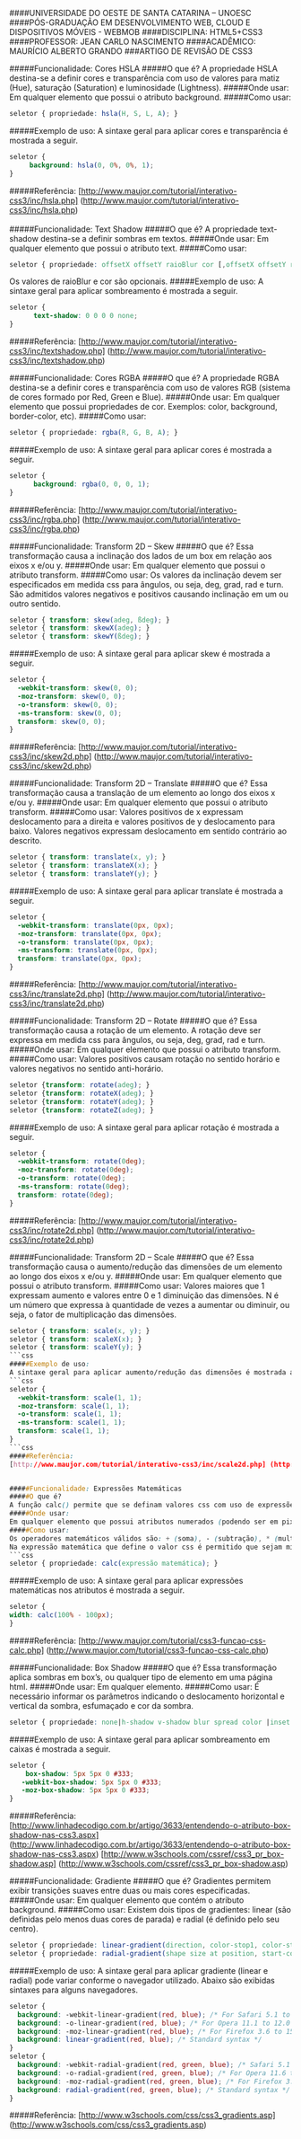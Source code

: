 ####UNIVERSIDADE DO OESTE DE SANTA CATARINA – UNOESC
####PÓS-GRADUAÇÃO EM DESENVOLVIMENTO WEB, CLOUD E DISPOSITIVOS MÓVEIS - WEBMOB
####DISCIPLINA: HTML5+CSS3
####PROFESSOR: JEAN CARLO NASCIMENTO
####ACADÊMICO: MAURÍCIO ALBERTO GRANDO
###ARTIGO DE REVISÃO DE CSS3

#####Funcionalidade: Cores HSLA
#####O que é?
A propriedade HSLA destina-se a definir cores e transparência com uso de valores para matiz (Hue), saturação (Saturation) e luminosidade (Lightness).
#####Onde usar:
Em qualquer elemento que possui o atributo background.
#####Como usar:
``` css
seletor { propriedade: hsla(H, S, L, A); } 
```
#####Exemplo de uso:
A sintaxe geral para aplicar cores e transparência é mostrada a seguir.
``` css
seletor { 
     background: hsla(0, 0%, 0%, 1); 
}
```
#####Referência:
[http://www.maujor.com/tutorial/interativo-css3/inc/hsla.php] (http://www.maujor.com/tutorial/interativo-css3/inc/hsla.php)
<br/><br/>
#####Funcionalidade: Text Shadow
#####O que é?
A propriedade text-shadow destina-se a definir sombras em textos.
#####Onde usar:
Em qualquer elemento que possui o atributo text.
#####Como usar:
```css
seletor { propriedade: offsetX offsetY raioBlur cor [,offsetX offsetY raioBlur cor];}
```
Os valores de raioBlur e cor são opcionais.
#####Exemplo de uso:
A sintaxe geral para aplicar sombreamento é mostrada a seguir.
```css
seletor { 
      text-shadow: 0 0 0 0 none;
}
```
#####Referência:
[http://www.maujor.com/tutorial/interativo-css3/inc/textshadow.php] (http://www.maujor.com/tutorial/interativo-css3/inc/textshadow.php)


#####Funcionalidade: Cores RGBA
#####O que é?
A propriedade RGBA destina-se a definir cores e transparência com uso de valores RGB (sistema de cores formado por Red, Green e Blue).
#####Onde usar:
Em qualquer elemento que possui propriedades de cor. Exemplos: color, background, border-color, etc).
#####Como usar:
```css
seletor { propriedade: rgba(R, G, B, A); }
```
#####Exemplo de uso:
A sintaxe geral para aplicar cores é mostrada a seguir.
```css
seletor { 
      background: rgba(0, 0, 0, 1);
}
```
#####Referência:
[http://www.maujor.com/tutorial/interativo-css3/inc/rgba.php] (http://www.maujor.com/tutorial/interativo-css3/inc/rgba.php)


#####Funcionalidade: Transform 2D – Skew
#####O que é?
Essa transformação causa a inclinação dos lados de um box em relação aos eixos x e/ou y.
#####Onde usar:
Em qualquer elemento que possui o atributo transform.
#####Como usar:
Os valores da inclinação devem ser especificados em medida css para ângulos, ou seja, deg, grad, rad e turn. São admitidos valores negativos e positivos causando inclinação em um ou outro sentido.
```css
seletor { transform: skew(adeg, ßdeg); } 
seletor { transform: skewX(adeg); } 
seletor { transform: skewY(ßdeg); }
```
#####Exemplo de uso:
A sintaxe geral para aplicar skew é mostrada a seguir.
```css
seletor {
  -webkit-transform: skew(0, 0);
  -moz-transform: skew(0, 0);
  -o-transform: skew(0, 0);
  -ms-transform: skew(0, 0);
  transform: skew(0, 0);
}
```
#####Referência:
[http://www.maujor.com/tutorial/interativo-css3/inc/skew2d.php] (http://www.maujor.com/tutorial/interativo-css3/inc/skew2d.php)


#####Funcionalidade: Transform 2D – Translate
#####O que é?
Essa transformação causa a translação de um elemento ao longo dos eixos x e/ou y.
#####Onde usar:
Em qualquer elemento que possui o atributo transform.
#####Como usar:
Valores positivos de x expressam deslocamento para a direita e valores positivos de y deslocamento para baixo. Valores negativos expressam deslocamento em sentido contrário ao descrito.
```css
seletor { transform: translate(x, y); } 
seletor { transform: translateX(x); } 
seletor { transform: translateY(y); }
```
#####Exemplo de uso:
A sintaxe geral para aplicar translate é mostrada a seguir.
```css
seletor {
  -webkit-transform: translate(0px, 0px);
  -moz-transform: translate(0px, 0px);
  -o-transform: translate(0px, 0px);
  -ms-transform: translate(0px, 0px);
  transform: translate(0px, 0px);
}
```
#####Referência:
[http://www.maujor.com/tutorial/interativo-css3/inc/translate2d.php] (http://www.maujor.com/tutorial/interativo-css3/inc/translate2d.php)


#####Funcionalidade: Transform 2D – Rotate
#####O que é?
Essa transformação causa a rotação de um elemento. A rotação deve ser expressa em medida css para ângulos, ou seja, deg, grad, rad e turn.
#####Onde usar:
Em qualquer elemento que possui o atributo transform.
#####Como usar:
Valores positivos causam rotação no sentido horário e valores negativos no sentido anti-horário.
```css
seletor {transform: rotate(adeg); } 
seletor {transform: rotateX(adeg); } 
seletor {transform: rotateY(adeg); } 
seletor {transform: rotateZ(adeg); }
```
#####Exemplo de uso:
A sintaxe geral para aplicar rotação é mostrada a seguir.
```css
seletor {
  -webkit-transform: rotate(0deg);
  -moz-transform: rotate(0deg);
  -o-transform: rotate(0deg);
  -ms-transform: rotate(0deg);
  transform: rotate(0deg);
}
```
#####Referência:
[http://www.maujor.com/tutorial/interativo-css3/inc/rotate2d.php] (http://www.maujor.com/tutorial/interativo-css3/inc/rotate2d.php)


#####Funcionalidade: Transform 2D – Scale
#####O que é?
Essa transformação causa o aumento/redução das dimensões de um elemento ao longo dos eixos x e/ou y.
#####Onde usar:
Em qualquer elemento que possui o atributo transform.
#####Como usar:
Valores maiores que 1 expressam aumento e valores entre 0 e 1 diminuição das dimensões. N é um número que expressa à quantidade de vezes a aumentar ou diminuir, ou seja, o fator de multiplicação das dimensões.
```css
seletor { transform: scale(x, y); } 
seletor { transform: scaleX(x); } 
seletor { transform: scaleY(y); }
```css
#####Exemplo de uso:
A sintaxe geral para aplicar aumento/redução das dimensões é mostrada a seguir.
```css
seletor {
  -webkit-transform: scale(1, 1);
  -moz-transform: scale(1, 1);
  -o-transform: scale(1, 1);
  -ms-transform: scale(1, 1);
  transform: scale(1, 1);
}
```css
#####Referência:
[http://www.maujor.com/tutorial/interativo-css3/inc/scale2d.php] (http://www.maujor.com/tutorial/interativo-css3/inc/scale2d.php)


#####Funcionalidade: Expressões Matemáticas
#####O que é?
A função calc() permite que se definam valores css com uso de expressões matemáticas, ou seja, o valor adotado para a propriedade é o resultado de uma expressão matemática.
#####Onde usar:
Em qualquer elemento que possui atributos numerados (podendo ser em pixels ou %).
#####Como usar:
Os operadores matemáticos válidos são: + (soma), - (subtração), * (multiplicação) e / (divisão). As unidades de medida css válidas na expressão matemática são as unidades css para: comprimento, ângulo, tempo, frequência e números inteiros e fracionários.
Na expressão matemática que define o valor css é permitido que sejam misturadas diferentes unidades de medida. A sintaxe geral para uso desta função é conforme mostrada a seguir:
```css
seletor { propriedade: calc(expressão matemática); }
```
#####Exemplo de uso:
A sintaxe geral para aplicar expressões matemáticas nos atributos é mostrada a seguir.
```css
seletor {
width: calc(100% - 100px); 
}
```
#####Referência:
[http://www.maujor.com/tutorial/css3-funcao-css-calc.php] (http://www.maujor.com/tutorial/css3-funcao-css-calc.php)


#####Funcionalidade: Box Shadow
#####O que é?
Essa transformação aplica sombras em box’s, ou qualquer tipo de elemento em uma página html.
#####Onde usar:
Em qualquer elemento.
#####Como usar:
É necessário informar os parâmetros indicando o deslocamento horizontal e vertical da sombra, esfumaçado e cor da sombra.
```css
seletor { propriedade: none|h-shadow v-shadow blur spread color |inset|initial|inherit; }
```
#####Exemplo de uso:
A sintaxe geral para aplicar sombreamento em caixas é mostrada a seguir.
```css
seletor {
    box-shadow: 5px 5px 0 #333;
   -webkit-box-shadow: 5px 5px 0 #333;
   -moz-box-shadow: 5px 5px 0 #333;
}
```
#####Referência:
[http://www.linhadecodigo.com.br/artigo/3633/entendendo-o-atributo-box-shadow-nas-css3.aspx] (http://www.linhadecodigo.com.br/artigo/3633/entendendo-o-atributo-box-shadow-nas-css3.aspx)
[http://www.w3schools.com/cssref/css3_pr_box-shadow.asp] (http://www.w3schools.com/cssref/css3_pr_box-shadow.asp)


#####Funcionalidade: Gradiente
#####O que é?
Gradientes permitem exibir transições suaves entre duas ou mais cores especificadas.
#####Onde usar:
Em qualquer elemento que contém o atributo background.
#####Como usar:
Existem dois tipos de gradientes: linear (são definidas pelo menos duas cores de parada) e radial (é definido pelo seu centro).
```css
seletor { propriedade: linear-gradient(direction, color-stop1, color-stop2, ...);}
seletor { propriedade: radial-gradient(shape size at position, start-color, ..., last-color);}
```
#####Exemplo de uso:
A sintaxe geral para aplicar gradiente (linear e radial) pode variar conforme o navegador utilizado. Abaixo são exibidas sintaxes para alguns navegadores.
```css
seletor {
  background: -webkit-linear-gradient(red, blue); /* For Safari 5.1 to 6.0 */
  background: -o-linear-gradient(red, blue); /* For Opera 11.1 to 12.0 */
  background: -moz-linear-gradient(red, blue); /* For Firefox 3.6 to 15 */
  background: linear-gradient(red, blue); /* Standard syntax */
}
seletor {
  background: -webkit-radial-gradient(red, green, blue); /* Safari 5.1 to 6.0 */
  background: -o-radial-gradient(red, green, blue); /* For Opera 11.6 to 12.0 */
  background: -moz-radial-gradient(red, green, blue); /* For Firefox 3.6 to 15 */
  background: radial-gradient(red, green, blue); /* Standard syntax */
}
```
#####Referência:
[http://www.w3schools.com/css/css3_gradients.asp] (http://www.w3schools.com/css/css3_gradients.asp)
